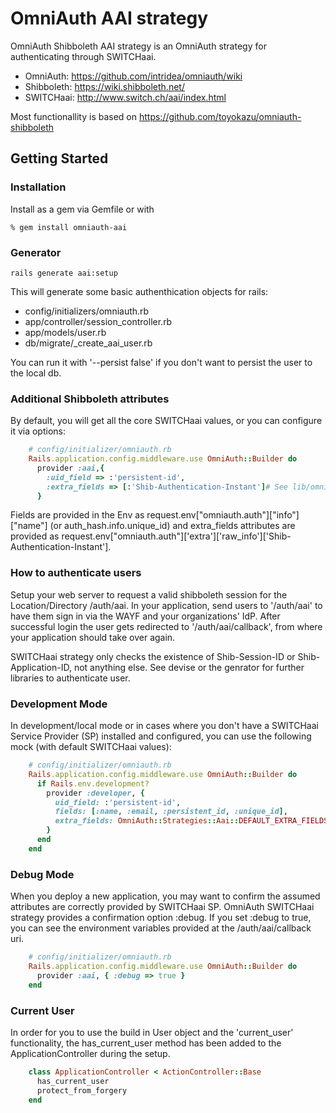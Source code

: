# OmniAuth AAI strategy

OmniAuth Shibboleth AAI strategy is an OmniAuth strategy for authenticating through SWITCHaai.

- OmniAuth: https://github.com/intridea/omniauth/wiki
- Shibboleth: https://wiki.shibboleth.net/
- SWITCHaai: http://www.switch.ch/aai/index.html

Most functionallity is based on https://github.com/toyokazu/omniauth-shibboleth

## Getting Started

### Installation

Install as a gem via Gemfile or with

    % gem install omniauth-aai


### Generator

    rails generate aai:setup

This will generate some basic authenthication objects for rails:

* config/initializers/omniauth.rb
* app/controller/session_controller.rb
* app/models/user.rb
* db/migrate/<timestamp>_create_aai_user.rb

You can run it with '--persist false' if you don't want to persist the user to the local db.

### Additional Shibboleth attributes

By default, you will get all the core SWITCHaai values, or you can configure it via options:

```ruby
    # config/initializer/omniauth.rb
    Rails.application.config.middleware.use OmniAuth::Builder do
      provider :aai,{
        :uid_field => :'persistent-id',
        :extra_fields => [:'Shib-Authentication-Instant']# See lib/omniauth/strategies/aai.rb for full list.
      }
```

Fields are provided in the Env as request.env["omniauth.auth"]["info"]["name"] (or auth_hash.info.unique_id) and extra_fields attributes are provided as request.env["omniauth.auth"]['extra']['raw_info']['Shib-Authentication-Instant'].


### How to authenticate users

Setup your web server to request a valid shibboleth session for the Location/Directory /auth/aai. In your application, send users to '/auth/aai' to have them sign in via the WAYF and your organizations' IdP.  After successful login the user gets redirected to '/auth/aai/callback', from where your application should take over again.

SWITCHaai strategy only checks the existence of Shib-Session-ID or Shib-Application-ID, not anything else. See devise or the genrator for further libraries to authenticate user.


### Development Mode

In development/local mode or in cases where you don't have a SWITCHaai Service Provider (SP) installed and configured, you can use the following mock (with default SWITCHaai values):

```ruby
    # config/initializer/omniauth.rb
    Rails.application.config.middleware.use OmniAuth::Builder do
      if Rails.env.development?
        provider :developer, {
          uid_field: :'persistent-id',
          fields: [:name, :email, :persistent_id, :unique_id],
          extra_fields: OmniAuth::Strategies::Aai::DEFAULT_EXTRA_FIELDS
        }
      end
    end
````

### Debug Mode

When you deploy a new application, you may want to confirm the assumed attributes are correctly provided by SWITCHaai SP. OmniAuth SWITCHaai strategy provides a confirmation option :debug. If you set :debug to true, you can see the environment variables provided at the /auth/aai/callback uri.

```ruby
    # config/initializer/omniauth.rb
    Rails.application.config.middleware.use OmniAuth::Builder do
      provider :aai, { :debug => true }
    end
```

### Current User

In order for you to use the build in User object and the 'current_user' functionality, the has_current_user method has been added to the ApplicationController during the setup.

```ruby
    class ApplicationController < ActionController::Base
      has_current_user
      protect_from_forgery
    end
```
